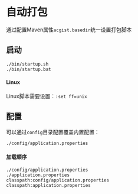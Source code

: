 # 自动打包

通过配置Maven属性`acgist.basedir`统一设置打包脚本

## 启动

```
./bin/startup.sh
./bin/startup.bat
```

#### Linux

Linux脚本需要设置：`:set ff=unix`

## 配置

可以通过`config`目录配置覆盖内置配置：

```
./config/application.properties
```

#### 加载顺序

```
./config/application.properties
./application.properties
classpath:config/application.properties
classpath:application.properties
```
